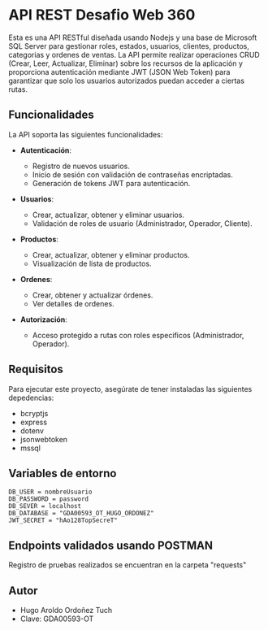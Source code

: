 # API REST Desafio Web 360

Esta es una API RESTful diseñada usando Nodejs y una base de Microsoft SQL Server para gestionar roles, estados, usuarios, clientes, productos, categorias y ordenes de ventas. La API permite realizar operaciones CRUD (Crear, Leer, Actualizar, Eliminar) sobre los recursos de la aplicación y proporciona autenticación mediante JWT (JSON Web Token) para garantizar que solo los usuarios autorizados puedan acceder a ciertas rutas.

## Funcionalidades

La API soporta las siguientes funcionalidades:

- **Autenticación**:
  - Registro de nuevos usuarios.
  - Inicio de sesión con validación de contraseñas encriptadas.
  - Generación de tokens JWT para autenticación.
  
- **Usuarios**:
  - Crear, actualizar, obtener y eliminar usuarios.
  - Validación de roles de usuario (Administrador, Operador, Cliente).

- **Productos**:
  - Crear, actualizar, obtener y eliminar productos.
  - Visualización de lista de productos.

- **Ordenes**:
  - Crear, obtener y actualizar órdenes.
  - Ver detalles de ordenes.

- **Autorización**:
  - Acceso protegido a rutas con roles especificos (Administrador, Operador).

## Requisitos

Para ejecutar este proyecto, asegúrate de tener instaladas las siguientes depedencias:

- bcryptjs
- express
- dotenv
- jsonwebtoken
- mssql

## Variables de entorno

```
DB_USER = nombreUsuario
DB_PASSWORD = password
DB_SEVER = localhost
DB_DATABASE = "GDA00593_OT_HUGO_ORDONEZ"
JWT_SECRET = "hAo128TopSecreT"
```

## Endpoints validados usando POSTMAN
  
Registro de pruebas realizados se encuentran en la carpeta "requests"

## Autor

- Hugo Aroldo Ordoñez Tuch
- Clave: GDA00593-OT
